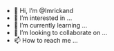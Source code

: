 - 👋 Hi, I’m @Imrickand
- 👀 I’m interested in ...
- 🌱 I’m currently learning ...
- 💞️ I’m looking to collaborate on ...
- 📫 How to reach me ...

<!---
Imrickand/Imrickand is a ✨ special ✨ repository because its `README.md` (this file) appears on your GitHub profile.
You can click the Preview link to take a look at your changes.
--->
